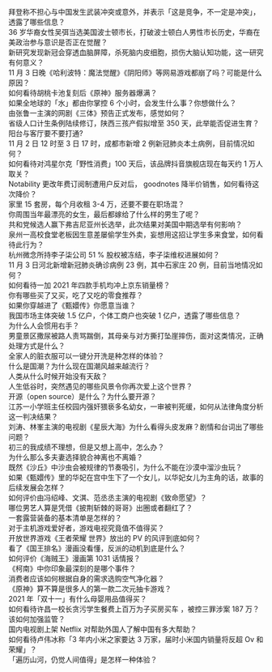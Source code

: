 拜登称不担心与中国发生武装冲突或意外，并表示「这是竞争，不一定是冲突」，透露了哪些信息？  
36 岁华裔女性吴弭当选美国波士顿市长，打破波士顿白人男性市长历史，华裔在美政治参与意识是否正在觉醒？  
新研究发现新冠会穿透血脑屏障，杀死脑内皮细胞，损伤大脑认知功能，这一研究有何意义？  
11 月 3 日晚《哈利波特：魔法觉醒》《阴阳师》等网易游戏都崩了吗？可能是什么原因？  
如何看待胡桃卡池复刻后《原神》服务器爆满？  
如果全地球的「水」都由你掌控 6 个小时，会发生什么事？你想做什么？  
由张鲁一主演的网剧《三体》预告正式发布，感觉如何？  
省级人口计生条例陆续修订，陕西三孩产假拟增至 350 天，此举能否促进生育？  
阳台与客厅要不要打通?  
11 月 2 日 12 时至 3 日 17 时，成都市新增 2 例新冠肺炎本土病例，目前情况如何？  
如何看待对鸿星尔克「野性消费」100 天后，该品牌抖音旗舰店现在每天约 1 万人取关？  
Notability 更改年费订阅制遭用户反对后， goodnotes 降半价销售，如何看待这次降价？  
家里 15 套房，每个月收租 3-4 万，还要不要在职场混？  
你周围当年最漂亮的女生，最后都嫁给了什么样的男生了呢？  
共和党候选人赢下弗吉尼亚州长选举，此次结果对美国中期选举有何影响？  
泉州一高校食堂老板因生意差屡偷学生外卖，妄想用这招让学生多来食堂，如何看待此行为？  
杭州微念所持李子柒公司 51 % 股权被冻结，李子柒维权进展如何？  
11 月 3 日河北新增新冠肺炎确诊病例 23 例，其中石家庄 20 例，目前当地情况如何？  
如何看待一加 2021 年四款手机均冲上京东销量榜？  
你有哪些买了又买，吃了又吃的零食推荐？  
如果你穿越进了《甄嬛传》你愿意当谁？  
我国市场主体突破 1.5 亿户，个体工商户也突破 1 亿户，透露了哪些信息？  
为什么人会惯用右手？  
男童景区撒尿被路人责骂踹倒，其母亲与对方撕打坠崖摔伤，面对这类情况，正确处理方式是什么？  
全家人的脏衣服可以一键分开洗是种怎样的体验？  
什么是国潮？为什么现在国潮风越来越流行？  
人类从什么时候开始没有天敌？  
人生低谷时，突然遇见的哪些风景令你再次爱上这个世界？  
开源（open source）是什么？为什么要开源？  
江苏一小学班主任校园内强奸猥亵多名幼女，一审被判死缓，如何从法律角度分析这一判决结果？  
刘涛、林峯主演的电视剧《星辰大海》为什么看得头皮发麻？剧情和台词出了哪些问题？  
初三的我成绩不理想，但是又想上高中，怎么办？  
为什么那么多夫妻选择貌合神离也不离婚？  
既然《沙丘》中沙虫会被规律的节奏吸引，为什么不能在沙漠中溜沙虫玩？  
如果《甄嬛传》里的华妃在宫中生下了一个女儿，以华妃女儿为主角的话，故事的后续发展会怎样？  
如何评价由冯绍峰、文淇、范丞丞主演的电视剧《致命愿望》？  
哪位男艺人算是凭借《披荆斩棘的哥哥》出圈或者翻红了？  
一套露营装备的基本清单是怎样的？  
对于主机游戏爱好者，游戏电视究竟值不值得买？  
开放世界游戏《王者荣耀 世界》放出的 PV 的风评到底如何？  
看了《国王排名》漫画没看懂，反派的动机到底是什么？  
如何评价《海贼王》漫画第 1031 话情报？  
《柯南》中你印象最深刻的是哪个事件？  
消费者应该如何根据自身的需求选购空气净化器？  
《原神》算不算是很多人的第一款二次元抽卡游戏？  
2021 年「双十一」有什么母婴用品值得买？  
如何看待许昌一校长贪污学生餐费上百万为子买房买车 ，被控三罪涉案 187 万？该如何加强监管？  
国内电视剧上架 Netflix 对帮助外国人了解中国有多大帮助？  
如何看待卢伟冰称「3 年内小米之家要达 3 万家，届时小米国内销量将反超 Ov 和荣耀」？  
「遍历山河，仍觉人间值得」是怎样一种体验？  
